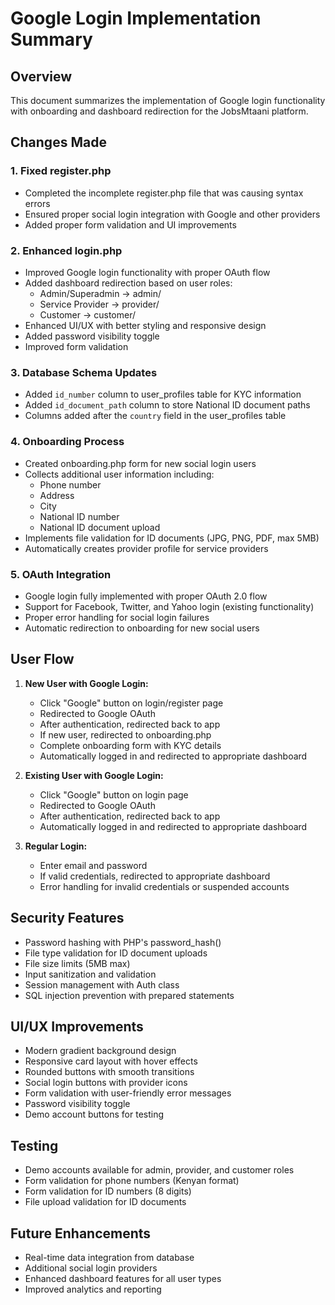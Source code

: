 # Google Login Implementation Summary

## Overview
This document summarizes the implementation of Google login functionality with onboarding and dashboard redirection for the JobsMtaani platform.

## Changes Made

### 1. Fixed register.php
- Completed the incomplete register.php file that was causing syntax errors
- Ensured proper social login integration with Google and other providers
- Added proper form validation and UI improvements

### 2. Enhanced login.php
- Improved Google login functionality with proper OAuth flow
- Added dashboard redirection based on user roles:
  - Admin/Superadmin → admin/
  - Service Provider → provider/
  - Customer → customer/
- Enhanced UI/UX with better styling and responsive design
- Added password visibility toggle
- Improved form validation

### 3. Database Schema Updates
- Added `id_number` column to user_profiles table for KYC information
- Added `id_document_path` column to store National ID document paths
- Columns added after the `country` field in the user_profiles table

### 4. Onboarding Process
- Created onboarding.php form for new social login users
- Collects additional user information including:
  - Phone number
  - Address
  - City
  - National ID number
  - National ID document upload
- Implements file validation for ID documents (JPG, PNG, PDF, max 5MB)
- Automatically creates provider profile for service providers

### 5. OAuth Integration
- Google login fully implemented with proper OAuth 2.0 flow
- Support for Facebook, Twitter, and Yahoo login (existing functionality)
- Proper error handling for social login failures
- Automatic redirection to onboarding for new social users

## User Flow

1. **New User with Google Login:**
   - Click "Google" button on login/register page
   - Redirected to Google OAuth
   - After authentication, redirected back to app
   - If new user, redirected to onboarding.php
   - Complete onboarding form with KYC details
   - Automatically logged in and redirected to appropriate dashboard

2. **Existing User with Google Login:**
   - Click "Google" button on login page
   - Redirected to Google OAuth
   - After authentication, redirected back to app
   - Automatically logged in and redirected to appropriate dashboard

3. **Regular Login:**
   - Enter email and password
   - If valid credentials, redirected to appropriate dashboard
   - Error handling for invalid credentials or suspended accounts

## Security Features
- Password hashing with PHP's password_hash()
- File type validation for ID document uploads
- File size limits (5MB max)
- Input sanitization and validation
- Session management with Auth class
- SQL injection prevention with prepared statements

## UI/UX Improvements
- Modern gradient background design
- Responsive card layout with hover effects
- Rounded buttons with smooth transitions
- Social login buttons with provider icons
- Form validation with user-friendly error messages
- Password visibility toggle
- Demo account buttons for testing

## Testing
- Demo accounts available for admin, provider, and customer roles
- Form validation for phone numbers (Kenyan format)
- Form validation for ID numbers (8 digits)
- File upload validation for ID documents

## Future Enhancements
- Real-time data integration from database
- Additional social login providers
- Enhanced dashboard features for all user types
- Improved analytics and reporting